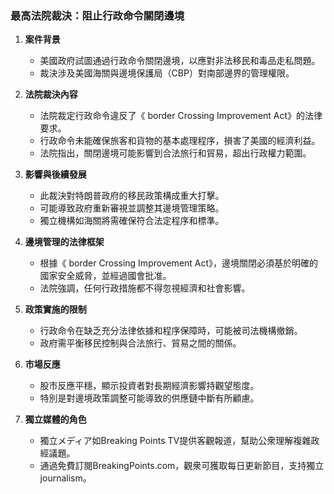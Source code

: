### 最高法院裁決：阻止行政命令關閉邊境

1. **案件背景**  
   - 美國政府試圖通過行政命令關閉邊境，以應對非法移民和毒品走私問題。
   - 裁決涉及美國海關與邊境保護局（CBP）對南部邊界的管理權限。

2. **法院裁決內容**  
   - 法院裁定行政命令違反了《	border	Crossing	Improvement	Act》的法律要求。
   - 行政命令未能確保旅客和貨物的基本處理程序，損害了美國的經濟利益。
   - 法院指出，關閉邊境可能影響到合法旅行和貿易，超出行政權力範圍。

3. **影響與後續發展**  
   - 此裁決對特朗普政府的移民政策構成重大打擊。
   - 可能導致政府重新審視並調整其邊境管理策略。
   - 獨立機構如海關將需確保符合法定程序和標準。

4. **邊境管理的法律框架**  
   - 根據《	border	Crossing	Improvement	Act》，邊境關閉必須基於明確的國家安全威脅，並經過國會批准。
   - 法院強調，任何行政措施都不得忽視經濟和社會影響。

5. **政策實施的限制**  
   - 行政命令在缺乏充分法律依據和程序保障時，可能被司法機構撤銷。
   - 政府需平衡移民控制與合法旅行、貿易之間的關係。

6. **市場反應**  
   - 股市反應平穩，顯示投資者對長期經濟影響持觀望態度。
   - 特別是對邊境政策調整可能導致的供應鏈中斷有所顧慮。

7. **獨立媒體的角色**  
   - 獨立メディア如Breaking Points TV提供客觀報道，幫助公衆理解複雜政經議題。
   - 通過免費訂閱BreakingPoints.com，觀衆可獲取每日更新節目，支持獨立 journalism。